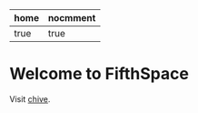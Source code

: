 | home | nocmment |
| ---- | -------- |
| true | true     |

# Welcome to FifthSpace
Visit [chive](https://chive.vaa.la).
